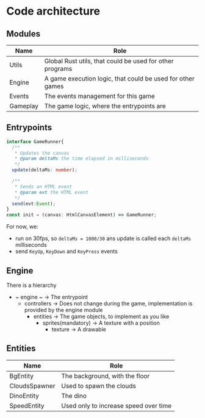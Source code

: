 # Code architecture

## Modules
| Name     | Role                                                       |
|----------|------------------------------------------------------------|
| Utils    | Global Rust utils, that could be used for other programs   |
| Engine   | A game execution logic, that could be used for other games |
| Events   | The events management for this game                        |
| Gameplay | The game logic, where the entrypoints are                  |

## Entrypoints
```ts
interface GameRunner{
  /**
   * Updates the canvas
   * @param deltaMs the time elapsed in milliseconds
   */
  update(deltaMs: number);

  /**
   * Sends an HTML event
   * @param evt the HTML event
   */
  send(evt:Event);
}
const init = (canvas: HtmlCanvasElement) => GameRunner;
```

For now, we:
* run on 30fps, so `deltaMs = 1000/30` ans update is called each `deltaMs` milliseconds
* send `KeyUp`, `KeyDown` and `KeyPress` events

## Engine
There is a hierarchy
* ~ engine ~ -> The entrypoint
  * controllers -> Does not change during the game, implementation is provided by the engine module
    * entities -> The game objects, to implement as you like
      * sprites(mandatory) -> A texture with a position
        * texture -> A drawable

## Entities
| Name          | Role                                  |
|---------------|---------------------------------------|
| BgEntity      | The background, with the floor        |
| CloudsSpawner | Used to spawn the clouds              |
| DinoEntity    | The dino                              |
| SpeedEntity   | Used only to increase speed over time |
